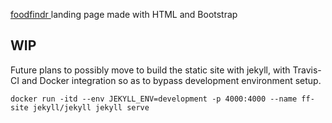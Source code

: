 [ foodfindr ](https://github.com/eric-li18/foodfindr) landing page made with HTML and Bootstrap

## WIP
Future plans to possibly move to build the static site with jekyll, with Travis-CI and Docker integration so as to bypass development environment setup.

```
docker run -itd --env JEKYLL_ENV=development -p 4000:4000 --name ff-site jekyll/jekyll jekyll serve
```